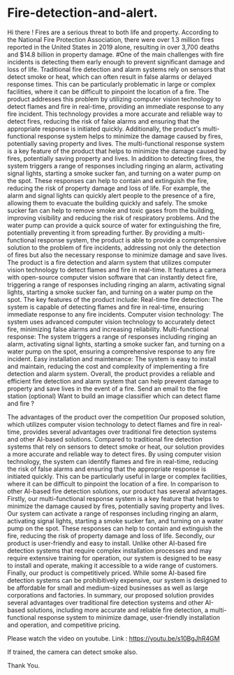 # Fire-detection-and-alert.
Hi there !
Fires are a serious threat to both life and property.
According to the National Fire Protection Association, there were over 1.3 million fires reported in the United States in 2019 alone, resulting in over 3,700 deaths and $14.8 billion in property damage.
#One of the main challenges with fire incidents is detecting them early enough to prevent significant damage and loss of life.
Traditional fire detection and alarm systems rely on sensors that detect smoke or heat, which can often result in false alarms or delayed response times. This can be particularly problematic in large or complex facilities, where it can be difficult to pinpoint the location of a fire.
The product addresses this problem by utilizing computer vision technology to detect flames and fire in real-time, providing an immediate response to any fire incident. This technology provides a more accurate and reliable way to detect fires, reducing the risk of false alarms and ensuring that the appropriate response is initiated quickly. Additionally, the product's multi-functional response system helps to minimize the damage caused by fires, potentially saving property and lives.
The multi-functional response system is a key feature of the product that helps to minimize the damage caused by fires, potentially saving property and lives. In addition to detecting fires, the system triggers a range of responses including ringing an alarm, activating signal lights, starting a smoke sucker fan, and turning on a water pump on the spot. These responses can help to contain and extinguish the fire, reducing the risk of property damage and loss of life.
For example, the alarm and signal lights can quickly alert people to the presence of a fire, allowing them to evacuate the building quickly and safely. The smoke sucker fan can help to remove smoke and toxic gases from the building, improving visibility and reducing the risk of respiratory problems. And the water pump can provide a quick source of water for extinguishing the fire, potentially preventing it from spreading further.
By providing a multi-functional response system, the product is able to provide a comprehensive solution to the problem of fire incidents, addressing not only the detection of fires but also the necessary response to minimize damage and save lives.
The product is a fire detection and alarm system that utilizes computer vision technology to detect flames and fire in real-time. It features a camera with open-source computer vision software that can instantly detect fire, triggering a range of responses including ringing an alarm, activating signal lights, starting a smoke sucker fan, and turning on a water pump on the spot.
The key features of the product include:
Real-time fire detection: The system is capable of detecting flames and fire in real-time, ensuring immediate response to any fire incidents.
Computer vision technology: The system uses advanced computer vision technology to accurately detect fire, minimizing false alarms and increasing reliability.
Multi-functional response: The system triggers a range of responses including ringing an alarm, activating signal lights, starting a smoke sucker fan, and turning on a water pump on the spot, ensuring a comprehensive response to any fire incident.
Easy installation and maintenance: The system is easy to install and maintain, reducing the cost and complexity of implementing a fire detection and alarm system.
Overall, the product provides a reliable and efficient fire detection and alarm system that can help prevent damage to property and save lives in the event of a fire.
Send an email to the fire station (optional)
Want to build an image classifier which can detect flame and fire ?

The advantages of the product over the competition
Our proposed solution, which utilizes computer vision technology to detect flames and fire in real-time,
provides several advantages over traditional fire detection systems and other AI-based solutions.
Compared to traditional fire detection systems that rely on sensors to detect smoke or heat,
our solution provides a more accurate and reliable way to detect fires.
By using computer vision technology, the system can identify flames and fire in real-time,
reducing the risk of false alarms and ensuring that the appropriate response is initiated quickly.
This can be particularly useful in large or complex facilities,
where it can be difficult to pinpoint the location of a fire.
In comparison to other AI-based fire detection solutions,
our product has several advantages.
Firstly, our multi-functional response system is a key feature that helps to minimize the damage caused by fires, potentially saving property and lives. Our system can activate a range of responses including ringing an alarm, activating signal lights, starting a smoke sucker fan, and turning on a water pump on the spot. These responses can help to contain and extinguish the fire, reducing the risk of property damage and loss of life.
Secondly, our product is user-friendly and easy to install. Unlike other AI-based fire detection systems that require complex installation processes and may require extensive training for operation, our system is designed to be easy to install and operate, making it accessible to a wide range of customers.
Finally, our product is competitively priced. While some AI-based fire detection systems can be prohibitively expensive,
our system is designed to be affordable for small and medium-sized businesses as well as large corporations and factories.
In summary, our proposed solution provides several advantages over traditional fire detection systems and other AI-based solutions, including more accurate and reliable fire detection, a multi-functional response system to minimize damage, user-friendly installation and operation, and competitive pricing.

Please watch the video on youtube. Link : https://youtu.be/s10BgJhR4GM

If trained, the camera can detect smoke also.

Thank You.
